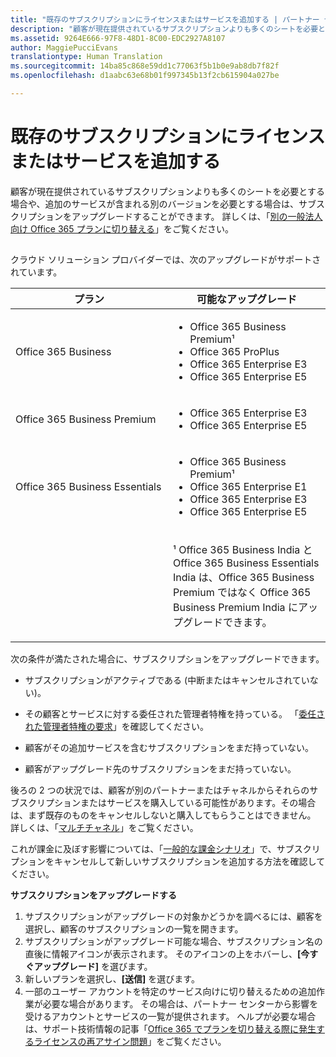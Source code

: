 ```yaml
---
title: "既存のサブスクリプションにライセンスまたはサービスを追加する | パートナー センター"
description: "顧客が現在提供されているサブスクリプションよりも多くのシートを必要とする場合や、追加のサービスが含まれる別のバージョンを必要とする場合は、サブスクリプションをアップグレードすることができます。"
ms.assetid: 9264E666-97F8-48D1-8C00-EDC2927A8107
author: MaggiePucciEvans
translationtype: Human Translation
ms.sourcegitcommit: 14ba85c868e59dd1c77063f5b1b0e9ab8db7f82f
ms.openlocfilehash: d1aabc63e68b01f997345b13f2cb615904a027be

---
```


# 既存のサブスクリプションにライセンスまたはサービスを追加する


顧客が現在提供されているサブスクリプションよりも多くのシートを必要とする場合や、追加のサービスが含まれる別のバージョンを必要とする場合は、サブスクリプションをアップグレードすることができます。 詳しくは、「[別の一般法人向け Office 365 プランに切り替える](http://go.microsoft.com/fwlink/p/?LinkId=723577)」をご覧ください。

## <a href="" id="upgradesubscription"></a>


クラウド ソリューション プロバイダーでは、次のアップグレードがサポートされています。

<table>
<colgroup>
<col width="50%" />
<col width="50%" />
</colgroup>
<thead>
<tr class="header">
<th>プラン</th>
<th>可能なアップグレード</th>
</tr>
</thead>
<tbody>
<tr class="odd">
<td>Office 365 Business</td>
<td><ul>
<li>Office 365 Business Premium¹</li>
<li>Office 365 ProPlus</li>
<li>Office 365 Enterprise E3</li>
<li>Office 365 Enterprise E5</li>
</ul></td>
</tr>
<tr class="even">
<td>Office 365 Business Premium</td>
<td><ul>
<li>Office 365 Enterprise E3</li>
<li>Office 365 Enterprise E5</li>
</ul></td>
</tr>
<tr class="odd">
<td>Office 365 Business Essentials</td>
<td><ul>
<li>Office 365 Business Premium¹</li>
<li>Office 365 Enterprise E1</li>
<li>Office 365 Enterprise E3</li>
<li>Office 365 Enterprise E5</li>
</ul></td>
</tr>
<tr class="even">
<td></td>
<td><p>¹ Office 365 Business India と Office 365 Business Essentials India は、Office 365 Business Premium ではなく Office 365 Business Premium India にアップグレードできます。</p></td>
</tr>
</tbody>
</table>

 

次の条件が満たされた場合に、サブスクリプションをアップグレードできます。

-   サブスクリプションがアクティブである (中断またはキャンセルされていない)。

-   その顧客とサービスに対する委任された管理者特権を持っている。 「[委任された管理者特権の要求](request-a-relationship-with-a-customer.md)」を確認してください。

-   顧客がその追加サービスを含むサブスクリプションをまだ持っていない。

-   顧客がアップグレード先のサブスクリプションをまだ持っていない。

後ろの 2 つの状況では、顧客が別のパートナーまたはチャネルからそれらのサブスクリプションまたはサービスを購入している可能性があります。その場合は、まず既存のものをキャンセルしないと購入してもらうことはできません。 詳しくは、「[マルチチャネル](multichannel.md)」をご覧ください。

これが課金に及ぼす影響については、「[一般的な課金シナリオ](common-billing-scenarios.md)」で、サブスクリプションをキャンセルして新しいサブスクリプションを追加する方法を確認してください。

**サブスクリプションをアップグレードする**

1.  サブスクリプションがアップグレードの対象かどうかを調べるには、顧客を選択し、顧客のサブスクリプションの一覧を開きます。
2.  サブスクリプションがアップグレード可能な場合、サブスクリプション名の直後に情報アイコンが表示されます。 そのアイコンの上をホバーし、**[今すぐアップグレード]** を選びます。
3.  新しいプランを選択し、**[送信]** を選びます。
4.  一部のユーザー アカウントを特定のサービス向けに切り替えるための追加作業が必要な場合があります。 その場合は、パートナー センターから影響を受けるアカウントとサービスの一覧が提供されます。 ヘルプが必要な場合は、サポート技術情報の記事「[Office 365 でプランを切り替える際に発生するライセンスの再アサイン問題](http://go.microsoft.com/fwlink/p/?LinkId=723576)」をご覧ください。

 

 






<!--HONumber=Nov16_HO4-->



